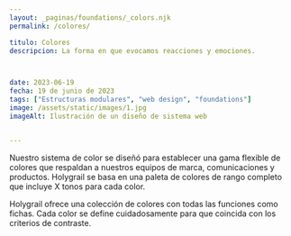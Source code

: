 ```yaml
---
layout: _paginas/foundations/_colors.njk
permalink: /colores/

titulo: Colores
descripcion: La forma en que evocamos reacciones y emociones.



date: 2023-06-19
fecha: 19 de junio de 2023
tags: ["Estructuras modulares", "web design", "foundations"]
image: /assets/static/images/1.jpg
imageAlt: Ilustración de un diseño de sistema web


---
```


Nuestro sistema de color se diseñó para establecer una gama flexible de colores que respaldan a nuestros equipos de marca, comunicaciones y productos. Holygrail se basa en una paleta de colores de rango completo que incluye X tonos para cada color.

Holygrail ofrece una colección de colores con todas las funciones como fichas. Cada color se define cuidadosamente para que coincida con los criterios de contraste.


